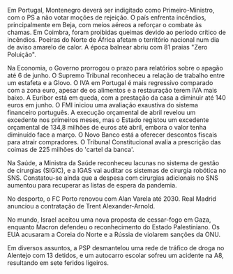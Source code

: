 Em Portugal, Montenegro deverá ser indigitado como Primeiro-Ministro, com o PS a não votar moções de rejeição. O país enfrenta incêndios, principalmente em Beja, com meios aéreos a reforçar o combate às chamas. Em Coimbra, foram proibidas queimas devido ao período crítico de incêndios. Poeiras do Norte de África afetam o território nacional num dia de aviso amarelo de calor. A época balnear abriu com 81 praias "Zero Poluição".

Na Economia, o Governo prorrogou o prazo para relatórios sobre o apagão até 6 de junho. O Supremo Tribunal reconheceu a relação de trabalho entre um estafeta e a Glovo. O IVA em Portugal é mais regressivo comparado com a zona euro, apesar de os alimentos e a restauração terem IVA mais baixo. A Euribor está em queda, com a prestação da casa a diminuir até 140 euros em junho. O FMI iniciou uma avaliação exaustiva do sistema financeiro português. A execução orçamental de abril revelou um excedente nos primeiros meses, mas o Estado registou um excedente orçamental de 134,8 milhões de euros até abril, embora o valor tenha diminuído face a março. O Novo Banco está a oferecer descontos fiscais para atrair compradores. O Tribunal Constitucional avalia a prescrição das coimas de 225 milhões do 'cartel da banca'.

Na Saúde, a Ministra da Saúde reconheceu lacunas no sistema de gestão de cirurgias (SIGIC), e a IGAS vai auditar os sistemas de cirurgia robótica no SNS. Constatou-se ainda que a despesa com cirurgias adicionais no SNS aumentou para recuperar as listas de espera da pandemia.

No desporto, o FC Porto renovou com Alan Varela até 2030. Real Madrid anunciou a contratação de Trent Alexander-Arnold.

No mundo, Israel aceitou uma nova proposta de cessar-fogo em Gaza, enquanto Macron defendeu o reconhecimento do Estado Palestiniano. Os EUA acusaram a Coreia do Norte e a Rússia de violarem sanções da ONU.

Em diversos assuntos, a PSP desmantelou uma rede de tráfico de droga no Alentejo com 13 detidos, e um autocarro escolar sofreu um acidente na A8, resultando em sete feridos ligeiros.